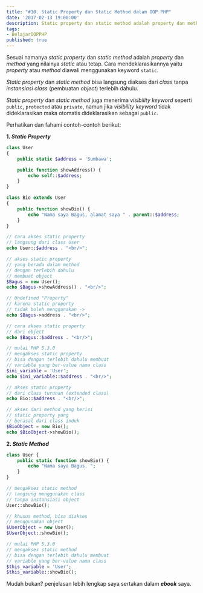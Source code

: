 ```yaml
---
title: "#10. Static Property dan Static Method dalam OOP PHP"
date: '2017-02-13 19:00:00'
description: Static property dan static method adalah property dan method yang nilainya static atau tetap. Cara mendeklarasikannya yaitu property atau method diawali menggunakan keyword static.
tags:
- BelajarOOPPHP
published: true
---
```


Sesuai namanya _static property_ dan _static method_ adalah _property_ dan _method_ yang nilainya _static_ atau tetap. Cara mendeklarasikannya yaitu _property_ atau _method_ diawali menggunakan keyword `static`.

_Static property_ dan _static method_ bisa langsung diakses dari _class_ tanpa _instansiasi class_ (pembuatan _object_) terlebih dahulu.

_Static property_ dan _static method_ juga menerima _visibility keyword_ seperti `public`, `protected` atau `private`, namun jika _visibility keyword_ tidak dideklarasikan maka otomatis dideklarasikan sebagai `public`.

Perhatikan dan fahami contoh-contoh berikut:  

**1. _Static Property_**

```php
class User
{
    public static $address = 'Sumbawa';

    public function showAddress() {
        echo self::$address;
    }
}

class Bio extends User
{
    public function showBio() {
        echo "Nama saya Bagus, alamat saya " . parent::$address;
    }
}

// cara akses static property
// langsung dari class User
echo User::$address . "<br/>";

// akses static property
// yang berada dalam method
// dengan terlebih dahulu
// membuat object
$Bagus = new User();
echo $Bagus->showAddress() . "<br/>";

// Undefined "Property" 
// karena static property 
// tidak boleh menggunakan ->
echo $Bagus->address . "<br/>";

// cara akses static property
// dari object
echo $Bagus::$address . "<br/>";

// mulai PHP 5.3.0
// mengakses static property
// bisa dengan terlebih dahulu membuat
// variable yang ber-value nama class
$ini_variable = 'User';
echo $ini_variable::$address . "<br/>";

// akses static property
// dari class turunan (extended class)
echo Bio::$address . "<br/>";

// akses dari method yang berisi
// static property yang 
// berasal dari class induk
$BioObject = new Bio();
echo $BioObject->showBio();
```

**2. _Static Method_**

```php
class User {
    public static function showBio() {
        echo "Nama saya Bagus. ";
    }
}

// mengakses static method
// langsung menggunakan class
// tanpa instansiasi object
User::showBio();

// khusus method, bisa diakses
// menggunakan object
$UserObject = new User();
$UserObject::showBio();

// mulai PHP 5.3.0
// mengakses static method
// bisa dengan terlebih dahulu membuat
// variable yang ber-value nama class
$this_variable = 'User';
$this_variable::showBio();
```

Mudah bukan? penjelasan lebih lengkap saya sertakan dalam **_ebook_** saya.